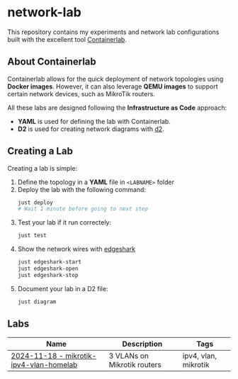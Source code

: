 # network-lab

This repository contains my experiments and network lab configurations built
with the excellent tool [Containerlab](https://containerlab.dev).

## About Containerlab

Containerlab allows for the quick deployment of network topologies using
**Docker images**. However, it can also leverage **QEMU images** to support
certain network devices, such as MikroTik routers.

All these labs are designed following the **Infrastructure as Code** approach:

- **YAML** is used for defining the lab with Containerlab.
- **D2** is used for creating network diagrams with [d2](https://d2lang.com/).

## Creating a Lab

Creating a lab is simple:

1. Define the topology in a **YAML** file in `<LABNAME>` folder
2. Deploy the lab with the following command:
   ```bash
   just deploy
   # Wait 1 minute before going to next step
   ```
3. Test your lab if it run correctely:
   ```bash
   just test
   ```
4. Show the network wires with [edgeshark](https://github.com/siemens/edgeshark)
   ```bash
   just edgeshark-start
   just edgeshark-open
   just edgeshark-stop
   ```
5. Document your lab in a D2 file:
   ```bash
   just diagram
   ```

## Labs

| Name                                                                     | Description                 | Tags                 |
| ------------------------------------------------------------------------ | --------------------------- | -------------------- |
| [2024-11-18 - mikrotik-ipv4-vlan-homelab](./mikrotik-ipv4-vlan-homelab/) | 3 VLANs on Mikrotik routers | ipv4, vlan, mikrotik |
